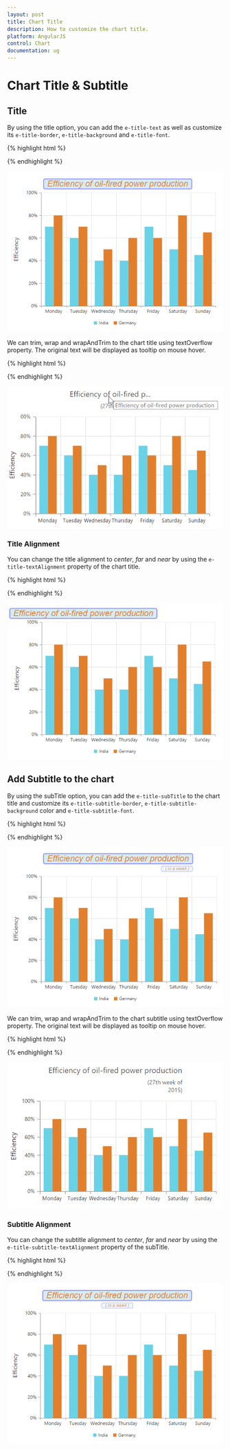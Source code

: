 ```yaml
---
layout: post
title: Chart Title
description: How to customize the chart title.
platform: AngularJS
control: Chart
documentation: ug
---
```


# Chart Title & Subtitle

## Title

By using the title option, you can add the `e-title-text` as well as customize its `e-title-border`,  `e-title-background` and `e-title-font`.

{% highlight html %}

<html xmlns="http://www.w3.org/1999/xhtml" lang="en" ng-app="ChartApp">
    <head>
        <title>Essential Studio for AngularJS: Chart</title>
        <!--CSS and Script file References -->
    </head>
    <body ng-controller="ChartCtrl">
        <div id="container" ej-chart e-title-text= "Efficiency of oil-fired power production" 
        e-title-background="lightblue" e-title-border-color="blue" e-title-border-width="2" 
        e-title-border-opacity="0.5"  e-title-border-cornerradius="4" e-title-font-fontfamily="Arial" 
        e-title-font-fontstyle="italic"  e-title-font-fontweight="normal" e-title-font-size="23px" >
        </div>
        <script>
        angular.module('ChartApp', ['ejangular'])
        .controller('ChartCtrl', function ($scope) {
                   });
        </script>
    </body>
</html>

{% endhighlight %}

![](Chart-Title_images/Chart-Title_img1.png)


We can trim, wrap and wrapAndTrim to the chart title using textOverflow property. The original text will be displayed as tooltip on mouse hover.


{% highlight html %}

 <html xmlns="http://www.w3.org/1999/xhtml" lang="en" ng-app="ChartApp">
    <head>
        <title>Essential Studio for AngularJS: Chart</title>
        <!--CSS and Script file References -->
    </head>
    <body ng-controller="ChartCtrl">
        <div id="container" ej-chart e-title-text= "Efficiency of oil-fired power production"  
        e-title-enabletrim="true"  e-title-maximumwidth="15" e-title-textoverflow="trim" >
        </div>
        <script>
        angular.module('ChartApp', ['ejangular'])
        .controller('ChartCtrl', function ($scope) {
                   });
        </script>
    </body>
</html>

{% endhighlight %}

![](Chart-Title_images/Chart-Title_img5.png)


### Title Alignment

You can change the title alignment to *center*, *far* and *near* by using the `e-title-textAlignment` property of the chart title. 

{% highlight html %}
<html xmlns="http://www.w3.org/1999/xhtml" lang="en" ng-app="ChartApp">
    <head>
        <title>Essential Studio for AngularJS: Chart</title>
        <!--CSS and Script file References -->
    </head>
    <body ng-controller="ChartCtrl">
        <div id="container" ej-chart e-title-text= "Efficiency of oil-fired power production"
        e-title-textalignment="near">
        </div>
        <script>
        angular.module('ChartApp', ['ejangular'])
        .controller('ChartCtrl', function ($scope) {
                   });
        </script>
    </body>
</html>

{% endhighlight %} 

![](Chart-Title_images/Chart-Title_img2.png)


## Add Subtitle to the chart

By using the subTitle option, you can add the `e-title-subTitle` to the chart title and customize its `e-title-subtitle-border`,  `e-title-subtitle-background` color and `e-title-subtitle-font`. 

{% highlight html %}

<html xmlns="http://www.w3.org/1999/xhtml" lang="en" ng-app="ChartApp">
    <head>
        <title>Essential Studio for AngularJS: Chart</title>
        <!--CSS and Script file References -->
    </head>
    <body ng-controller="ChartCtrl">
        <div id="container" ej-chart e-title-subtitle-text= "( in a week )"  
        e-title-subtitle-background="lightblue" 
        e-title-subtitle-border-color="blue" e-title-subtitle-border-width="2" 
        e-title-subtitle-border-opacity="0.5"  e-title-subtitle-border-cornerradius="4" 
        e-title-subtitle-font-fontfamily="Arial" e-title-subtitle-font-fontstyle="italic"
        e-title-subtitle-font-fontweight="normal" e-subtitle-title-font-size="23px" >
        </div>
        <script>
        angular.module('ChartApp', ['ejangular'])
        .controller('ChartCtrl', function ($scope) {
                   });
        </script>
    </body>
</html>


{% endhighlight %}

![](Chart-Title_images/Chart-Title_img3.png)

We can trim, wrap and wrapAndTrim to the chart subtitle using textOverflow property. The original text will be displayed as tooltip on mouse hover.

{% highlight html %}

 <html xmlns="http://www.w3.org/1999/xhtml" lang="en" ng-app="ChartApp">
    <head>
        <title>Essential Studio for AngularJS: Chart</title>
        <!--CSS and Script file References -->
    </head>
    <body ng-controller="ChartCtrl">
        <div id="container" ej-chart e-title-subtitle-text= "( in  a  week )"  
        e-title-subtitle-enabletrim="true"  e-title-subtitle-maximumwidth="50"
        e-title-subtitle-textoverflow="wrap" >
        </div>
        <script>
        angular.module('ChartApp', ['ejangular'])
        .controller('ChartCtrl', function ($scope) {
                   });
        </script>
    </body>
</html>


{% endhighlight %}

![](Chart-Title_images/Chart-Title_img6.png)

### Subtitle Alignment

You can change the subtitle alignment to *center*, *far* and *near* by using the `e-title-subtitle-textAlignment` property of the subTitle.

{% highlight html %}

<html xmlns="http://www.w3.org/1999/xhtml" lang="en" ng-app="ChartApp">
    <head>
        <title>Essential Studio for AngularJS: Chart</title>
        <!--CSS and Script file References -->
    </head>
    <body ng-controller="ChartCtrl">
        <div id="container" ej-chart e-title-subtitle-text= "( in  a  week )" 
         e-title-subtitle-textalignment="center" >
        </div>
        <script>
        angular.module('ChartApp', ['ejangular'])
        .controller('ChartCtrl', function ($scope) {
                   });
        </script>
    </body>
</html>

{% endhighlight %}

![](Chart-Title_images/Chart-Title_img4.png)

